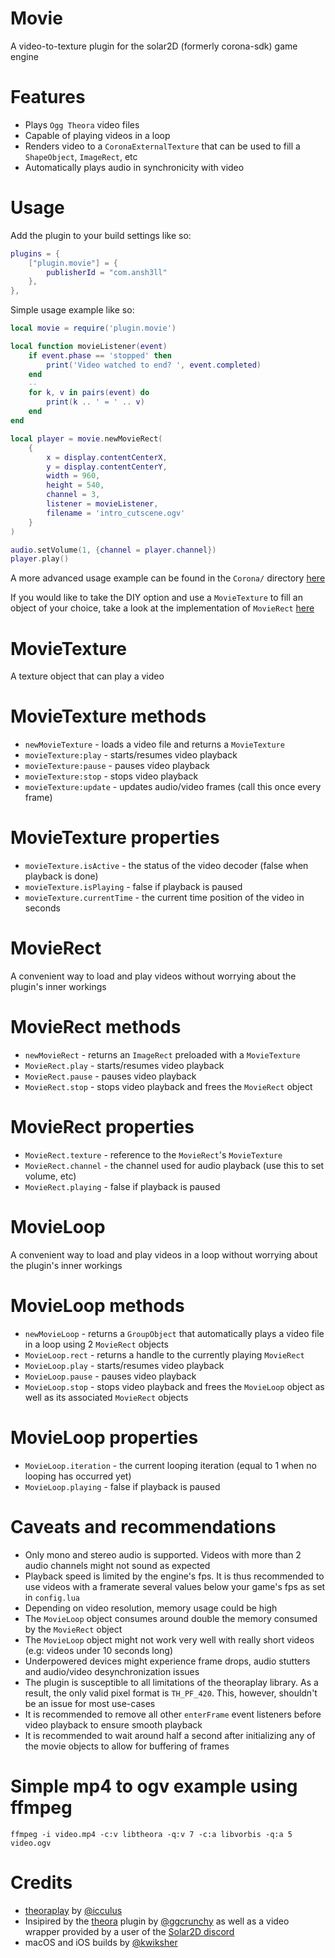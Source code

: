 # Movie
A video-to-texture plugin for the solar2D (formerly corona-sdk) game engine

# Features
- Plays `Ogg Theora` video files
- Capable of playing videos in a loop
- Renders video to a `CoronaExternalTexture` that can be used to fill a `ShapeObject`, `ImageRect`, etc
- Automatically plays audio in synchronicity with video

# Usage
Add the plugin to your build settings like so:
```lua
plugins = {
    ["plugin.movie"] = {
        publisherId = "com.ansh3ll"
    },
},
```

Simple usage example like so:
```lua
local movie = require('plugin.movie')

local function movieListener(event)
    if event.phase == 'stopped' then
        print('Video watched to end? ', event.completed)
    end
    --
    for k, v in pairs(event) do
        print(k .. ' = ' .. v)
    end
end

local player = movie.newMovieRect(
    {
        x = display.contentCenterX,
        y = display.contentCenterY,
        width = 960,
        height = 540,
        channel = 3,
        listener = movieListener,
        filename = 'intro_cutscene.ogv'
    }
)

audio.setVolume(1, {channel = player.channel})
player.play()
```

A more advanced usage example can be found in the `Corona/` directory [here](https://github.com/ANSH3LL/plugin_movie/tree/main/Corona)

If you would like to take the DIY option and use a `MovieTexture` to fill an object of your choice, take a look at the implementation of `MovieRect` [here](https://github.com/ANSH3LL/plugin_movie/blob/cfe8c121bc9d797f4ec6622a04f827a10cd56ccd/shared/plugin_movie.lua#L31)

# MovieTexture
A texture object that can play a video

# MovieTexture methods
- `newMovieTexture` - loads a video file and returns a `MovieTexture`
- `movieTexture:play` - starts/resumes video playback
- `movieTexture:pause` - pauses video playback
- `movieTexture:stop` - stops video playback
- `movieTexture:update` - updates audio/video frames (call this once every frame)

# MovieTexture properties
- `movieTexture.isActive` - the status of the video decoder (false when playback is done)
- `movieTexture.isPlaying` - false if playback is paused
- `movieTexture.currentTime` - the current time position of the video in seconds

# MovieRect
A convenient way to load and play videos without worrying about the plugin's inner workings

# MovieRect methods
- `newMovieRect` - returns an `ImageRect` preloaded with a `MovieTexture`
- `MovieRect.play` - starts/resumes video playback
- `MovieRect.pause` - pauses video playback
- `MovieRect.stop` - stops video playback and frees the `MovieRect` object

# MovieRect properties
- `MovieRect.texture` - reference to the `MovieRect`'s `MovieTexture`
- `MovieRect.channel` - the channel used for audio playback (use this to set volume, etc)
- `MovieRect.playing` - false if playback is paused

# MovieLoop
A convenient way to load and play videos in a loop without worrying about the plugin's inner workings

# MovieLoop methods
- `newMovieLoop` - returns a `GroupObject` that automatically plays a video file in a loop using 2 `MovieRect` objects
- `MovieLoop.rect` - returns a handle to the currently playing `MovieRect`
- `MovieLoop.play` - starts/resumes video playback
- `MovieLoop.pause` - pauses video playback
- `MovieLoop.stop` - stops video playback and frees the `MovieLoop` object as well as its associated `MovieRect` objects

# MovieLoop properties
- `MovieLoop.iteration` - the current looping iteration (equal to 1 when no looping has occurred yet)
- `MovieLoop.playing` - false if playback is paused

# Caveats and recommendations
- Only mono and stereo audio is supported. Videos with more than 2 audio channels might not sound as expected
- Playback speed is limited by the engine's fps. It is thus recommended to use videos with a framerate several values below your game's fps as set in `config.lua`
- Depending on video resolution, memory usage could be high
- The `MovieLoop` object consumes around double the memory consumed by the `MovieRect` object
- The `MovieLoop` object might not work very well with really short videos (e.g: videos under 10 seconds long)
- Underpowered devices might experience frame drops, audio stutters and audio/video desynchronization issues
- The plugin is susceptible to all limitations of the theoraplay library. As a result, the only valid pixel format is `TH_PF_420`. This, however, shouldn't be an issue for most use-cases
- It is recommended to remove all other `enterFrame` event listeners before video playback to ensure smooth playback
- It is recommended to wait around half a second after initializing any of the movie objects to allow for buffering of frames

# Simple mp4 to ogv example using ffmpeg
```
ffmpeg -i video.mp4 -c:v libtheora -q:v 7 -c:a libvorbis -q:a 5 video.ogv
```

# Credits
- [theoraplay](https://github.com/icculus/theoraplay) by [@icculus](https://github.com/icculus)
- Insipired by the [theora](https://github.com/ggcrunchy/solar2d-plugins/tree/master/theora) plugin by [@ggcrunchy](https://github.com/ggcrunchy) as well as a video wrapper provided by a user of the [Solar2D discord](https://discord.gg/WMtCemc)
- macOS and iOS builds by [@kwiksher](https://github.com/kwiksher)